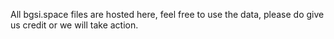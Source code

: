 All bgsi.space files are hosted here, feel free to use the data, please do give us credit or we will take action.
